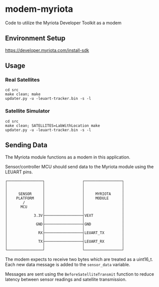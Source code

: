 # modem-myriota
Code to utilize the Myriota Developer Toolkit as a modem

## Environment Setup
https://developer.myriota.com/install-sdk

## Usage
### Real Satellites
```
cd src
make clean; make
updater.py -u -leuart-tracker.bin -s -l
```
### Satellite Simulator
```
cd src
make clean; SATELLITES=LabWithLocation make
updater.py -u -leuart-tracker.bin -s -l
```

## Sending Data
The Myriota module functions as a modem in this application.

Sensor/controller MCU should send data to the Myriota module using the LEUART pins.
```
┌────────────────┐                 ┌─────────────────┐
│                │                 │                 │
│                │                 │                 │
│     SENSOR     │                 │     MYRIOTA     │
│    PLATFORM    │                 │     MODULE      │
│       /        │                 │                 │
│      MCU       │                 │                 │
│                │                 │                 │
│            3.3V├─────────────────┤VEXT             │
│                │                 │                 │
│             GND├─────────────────┤GND              │
│                │                 │                 │
│              RX├─────────────────┤LEUART_TX        │
│                │                 │                 │
│              TX├─────────────────┤LEUART_RX        │
│                │                 │                 │
└────────────────┘                 └─────────────────┘
```
The modem expects to receive two bytes which are treated as a uint16_t. Each new data message is added to the `sensor_data` variable. 

Messages are sent using the `BeforeSatelliteTransmit` function to reduce latency between sensor readings and satellite transmission.